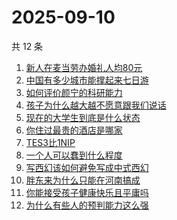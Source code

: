 # 2025-09-10

共 12 条

<!-- BEGIN -->
<!-- 最后更新时间 Wed Sep 10 2025 10:53:12 GMT+0800 (China Standard Time) -->

1. [新人在麦当劳办婚礼人均80元](https://www.zhihu.com/search?q=新人在麦当劳办婚礼人均80元)
1. [中国有多少城市能撑起来七日游](https://www.zhihu.com/search?q=中国有多少城市能撑起来七日游)
1. [如何评价颜宁的科研能力](https://www.zhihu.com/search?q=如何评价颜宁的科研能力)
1. [孩子为什么越大越不愿意跟我们说话](https://www.zhihu.com/search?q=孩子为什么越大越不愿意跟我们说话)
1. [现在的大学生到底是什么状态](https://www.zhihu.com/search?q=现在的大学生到底是什么状态)
1. [你住过最贵的酒店是哪家](https://www.zhihu.com/search?q=你住过最贵的酒店是哪家)
1. [TES3比1NIP](https://www.zhihu.com/search?q=TES3比1NIP)
1. [一个人可以蠢到什么程度](https://www.zhihu.com/search?q=一个人可以蠢到什么程度)
1. [写西幻该如何避免写成中式西幻](https://www.zhihu.com/search?q=写西幻该如何避免写成中式西幻)
1. [胖东来为什么只能在河南搞成](https://www.zhihu.com/search?q=胖东来为什么只能在河南搞成)
1. [你能接受孩子健康快乐且平庸吗](https://www.zhihu.com/search?q=你能接受孩子健康快乐且平庸吗)
1. [为什么有些人的预判能力这么强](https://www.zhihu.com/search?q=为什么有些人的预判能力这么强)

<!-- END -->
